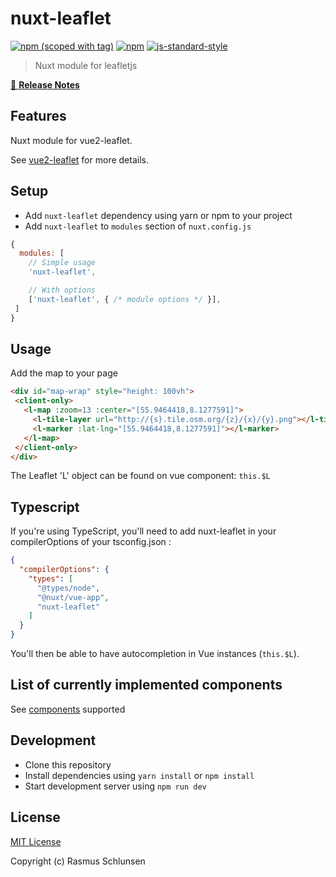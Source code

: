 # nuxt-leaflet
[![npm (scoped with tag)](https://img.shields.io/npm/v/nuxt-leaflet/latest.svg?style=flat-square)](https://npmjs.com/package/nuxt-leaflet)
[![npm](https://img.shields.io/npm/dt/nuxt-leaflet.svg?style=flat-square)](https://npmjs.com/package/nuxt-leaflet)
[![js-standard-style](https://img.shields.io/badge/code_style-standard-brightgreen.svg?style=flat-square)](http://standardjs.com)

> Nuxt module for leafletjs

[📖 **Release Notes**](./CHANGELOG.md)

## Features

Nuxt module for vue2-leaflet.

See [vue2-leaflet](https://github.com/KoRiGaN/Vue2Leaflet) for more details.


## Setup
- Add `nuxt-leaflet` dependency using yarn or npm to your project
- Add `nuxt-leaflet` to `modules` section of `nuxt.config.js`

```js
{
  modules: [
    // Simple usage
    'nuxt-leaflet',

    // With options
    ['nuxt-leaflet', { /* module options */ }],
 ]
}
```

## Usage


Add the map to your page
``` html
<div id="map-wrap" style="height: 100vh">
 <client-only>
   <l-map :zoom=13 :center="[55.9464418,8.1277591]">
     <l-tile-layer url="http://{s}.tile.osm.org/{z}/{x}/{y}.png"></l-tile-layer>
     <l-marker :lat-lng="[55.9464418,8.1277591]"></l-marker>
   </l-map>
 </client-only>
</div>
```

The Leaflet 'L' object can be found on vue component: ```this.$L``` 

## Typescript

If you're using TypeScript, you'll need to add nuxt-leaflet in your compilerOptions of your tsconfig.json :

```json
{
  "compilerOptions": {
    "types": [
      "@types/node",
      "@nuxt/vue-app",
      "nuxt-leaflet"
    ]
  }
}
```

You'll then be able to have autocompletion in Vue instances (```this.$L```).


## List of currently implemented components

See [components](https://github.com/schlunsen/nuxt-leaflet/blob/master/lib/templates/plugin.js) supported


## Development

- Clone this repository
- Install dependencies using `yarn install` or `npm install`
- Start development server using `npm run dev`

## License

[MIT License](./LICENSE)

Copyright (c) Rasmus Schlunsen
